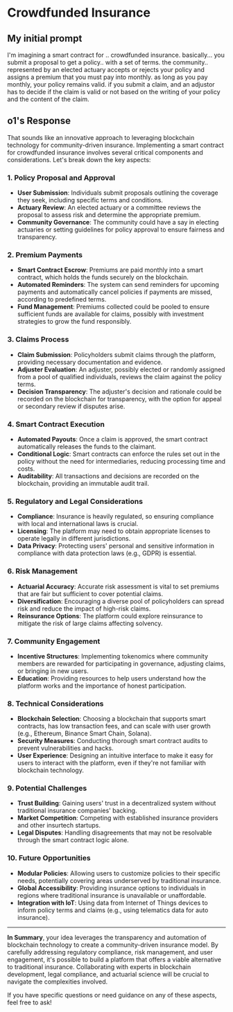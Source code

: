 # Crowdfunded Insurance

## My initial prompt
I'm imagining a smart contract for .. crowdfunded insurance. basically... you submit a proposal to get a policy.. with a set of terms. the community.. represented by an elected actuary accepts or rejects your policy and assigns a premium that you must pay into monthly. as long as you pay monthly, your policy remains valid. if you submit a claim, and an adjustor has to decide if the claim is valid or not based on the writing of your policy and the content of the claim. 

## o1's Response

That sounds like an innovative approach to leveraging blockchain technology for community-driven insurance. Implementing a smart contract for crowdfunded insurance involves several critical components and considerations. Let's break down the key aspects:

### **1. Policy Proposal and Approval**

- **User Submission**: Individuals submit proposals outlining the coverage they seek, including specific terms and conditions.
- **Actuary Review**: An elected actuary or a committee reviews the proposal to assess risk and determine the appropriate premium.
- **Community Governance**: The community could have a say in electing actuaries or setting guidelines for policy approval to ensure fairness and transparency.

### **2. Premium Payments**

- **Smart Contract Escrow**: Premiums are paid monthly into a smart contract, which holds the funds securely on the blockchain.
- **Automated Reminders**: The system can send reminders for upcoming payments and automatically cancel policies if payments are missed, according to predefined terms.
- **Fund Management**: Premiums collected could be pooled to ensure sufficient funds are available for claims, possibly with investment strategies to grow the fund responsibly.

### **3. Claims Process**

- **Claim Submission**: Policyholders submit claims through the platform, providing necessary documentation and evidence.
- **Adjuster Evaluation**: An adjuster, possibly elected or randomly assigned from a pool of qualified individuals, reviews the claim against the policy terms.
- **Decision Transparency**: The adjuster's decision and rationale could be recorded on the blockchain for transparency, with the option for appeal or secondary review if disputes arise.

### **4. Smart Contract Execution**

- **Automated Payouts**: Once a claim is approved, the smart contract automatically releases the funds to the claimant.
- **Conditional Logic**: Smart contracts can enforce the rules set out in the policy without the need for intermediaries, reducing processing time and costs.
- **Auditability**: All transactions and decisions are recorded on the blockchain, providing an immutable audit trail.

### **5. Regulatory and Legal Considerations**

- **Compliance**: Insurance is heavily regulated, so ensuring compliance with local and international laws is crucial.
- **Licensing**: The platform may need to obtain appropriate licenses to operate legally in different jurisdictions.
- **Data Privacy**: Protecting users' personal and sensitive information in compliance with data protection laws (e.g., GDPR) is essential.

### **6. Risk Management**

- **Actuarial Accuracy**: Accurate risk assessment is vital to set premiums that are fair but sufficient to cover potential claims.
- **Diversification**: Encouraging a diverse pool of policyholders can spread risk and reduce the impact of high-risk claims.
- **Reinsurance Options**: The platform could explore reinsurance to mitigate the risk of large claims affecting solvency.

### **7. Community Engagement**

- **Incentive Structures**: Implementing tokenomics where community members are rewarded for participating in governance, adjusting claims, or bringing in new users.
- **Education**: Providing resources to help users understand how the platform works and the importance of honest participation.

### **8. Technical Considerations**

- **Blockchain Selection**: Choosing a blockchain that supports smart contracts, has low transaction fees, and can scale with user growth (e.g., Ethereum, Binance Smart Chain, Solana).
- **Security Measures**: Conducting thorough smart contract audits to prevent vulnerabilities and hacks.
- **User Experience**: Designing an intuitive interface to make it easy for users to interact with the platform, even if they're not familiar with blockchain technology.

### **9. Potential Challenges**

- **Trust Building**: Gaining users' trust in a decentralized system without traditional insurance companies' backing.
- **Market Competition**: Competing with established insurance providers and other insurtech startups.
- **Legal Disputes**: Handling disagreements that may not be resolvable through the smart contract logic alone.

### **10. Future Opportunities**

- **Modular Policies**: Allowing users to customize policies to their specific needs, potentially covering areas underserved by traditional insurance.
- **Global Accessibility**: Providing insurance options to individuals in regions where traditional insurance is unavailable or unaffordable.
- **Integration with IoT**: Using data from Internet of Things devices to inform policy terms and claims (e.g., using telematics data for auto insurance).

---

**In Summary**, your idea leverages the transparency and automation of blockchain technology to create a community-driven insurance model. By carefully addressing regulatory compliance, risk management, and user engagement, it's possible to build a platform that offers a viable alternative to traditional insurance. Collaborating with experts in blockchain development, legal compliance, and actuarial science will be crucial to navigate the complexities involved.

If you have specific questions or need guidance on any of these aspects, feel free to ask!